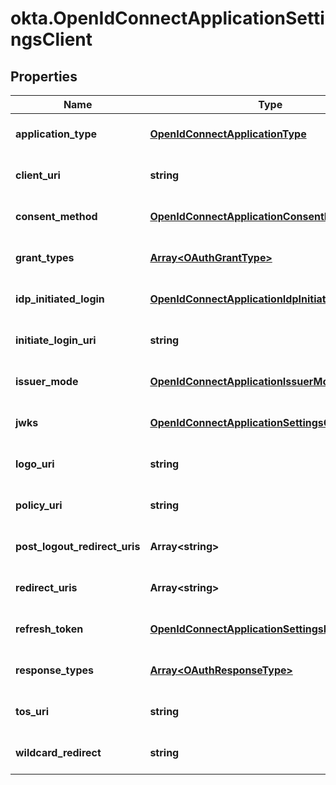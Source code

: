 # okta.OpenIdConnectApplicationSettingsClient

## Properties

Name | Type | Description | Notes
------------ | ------------- | ------------- | -------------
**application_type** | [**OpenIdConnectApplicationType**](OpenIdConnectApplicationType.md) |  | [optional] [default to undefined]
**client_uri** | **string** |  | [optional] [default to undefined]
**consent_method** | [**OpenIdConnectApplicationConsentMethod**](OpenIdConnectApplicationConsentMethod.md) |  | [optional] [default to undefined]
**grant_types** | [**Array&lt;OAuthGrantType&gt;**](OAuthGrantType.md) |  | [optional] [default to undefined]
**idp_initiated_login** | [**OpenIdConnectApplicationIdpInitiatedLogin**](OpenIdConnectApplicationIdpInitiatedLogin.md) |  | [optional] [default to undefined]
**initiate_login_uri** | **string** |  | [optional] [default to undefined]
**issuer_mode** | [**OpenIdConnectApplicationIssuerMode**](OpenIdConnectApplicationIssuerMode.md) |  | [optional] [default to undefined]
**jwks** | [**OpenIdConnectApplicationSettingsClientKeys**](OpenIdConnectApplicationSettingsClientKeys.md) |  | [optional] [default to undefined]
**logo_uri** | **string** |  | [optional] [default to undefined]
**policy_uri** | **string** |  | [optional] [default to undefined]
**post_logout_redirect_uris** | **Array&lt;string&gt;** |  | [optional] [default to undefined]
**redirect_uris** | **Array&lt;string&gt;** |  | [optional] [default to undefined]
**refresh_token** | [**OpenIdConnectApplicationSettingsRefreshToken**](OpenIdConnectApplicationSettingsRefreshToken.md) |  | [optional] [default to undefined]
**response_types** | [**Array&lt;OAuthResponseType&gt;**](OAuthResponseType.md) |  | [optional] [default to undefined]
**tos_uri** | **string** |  | [optional] [default to undefined]
**wildcard_redirect** | **string** |  | [optional] [default to undefined]

